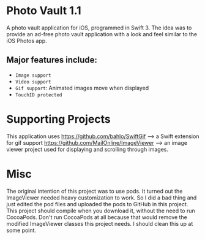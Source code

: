 # Photo Vault 1.1
A photo vault application for iOS, programmed in Swift 3. The idea was to provide an ad-free photo vault application with a look and feel similar to the iOS Photos app. 

## Major features include:
* `Image support` 
* `Video support`
* `Gif support`: Animated images move when displayed
* `TouchID protected` 

# Supporting Projects
This application uses 
https://github.com/bahlo/SwiftGif --> a Swift extension for gif support 
https://github.com/MailOnline/ImageViewer --> an image viewer project used for displaying and scrolling through images. 

# Misc
The original intention of this project was to use pods. It turned out the ImageViewer needed heavy customization to work. So I did a bad thing and just edited the pod files and uploaded the pods to GitHub in this project. This project should compile when you download it, without the need to run CocoaPods. Don't run CocoaPods at all because that would remove the modified ImageViewer classes this project needs. I should clean this up at some point. 
